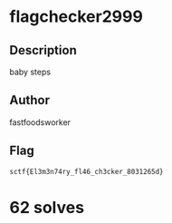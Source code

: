 # flagchecker2999

## Description

baby steps

## Author

fastfoodsworker

## Flag

`sctf{El3m3n74ry_fl46_ch3cker_8031265d}`

# 62 solves
